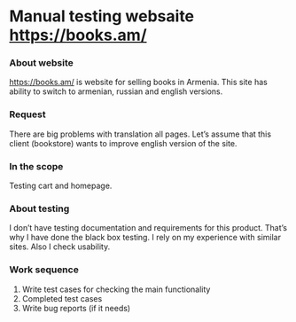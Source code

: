 # Manual testing websaite https://books.am/
### About website
https://books.am/ is website for selling books in Armenia.
This site has ability to switch to armenian, russian and english versions. 

### Request
There are big problems with translation all pages. 
Let’s assume that this client (bookstore) wants to improve english version of the site.

### In the scope
Testing cart and homepage.

### About testing
I don’t have testing documentation and requirements for this product. That’s why I have done the black box testing. 
I rely on my experience with similar sites. Also I check usability.

### Work sequence
1. Write test cases for checking the main functionality
2. Completed test cases
3. Write bug reports (if it needs)





